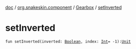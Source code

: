 [doc](../../index.md) / [org.snakeskin.component](../index.md) / [Gearbox](index.md) / [setInverted](./set-inverted.md)

# setInverted

`fun setInverted(inverted: `[`Boolean`](https://kotlinlang.org/api/latest/jvm/stdlib/kotlin/-boolean/index.html)`, index: `[`Int`](https://kotlinlang.org/api/latest/jvm/stdlib/kotlin/-int/index.html)` = -1): `[`Unit`](https://kotlinlang.org/api/latest/jvm/stdlib/kotlin/-unit/index.html)